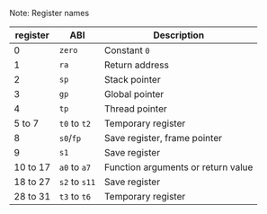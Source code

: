 Note: Register names

| register | ABI           | Description                        |
|----------|---------------|------------------------------------|
| 0        | `zero`        | Constant `0`                       |
| 1        | `ra`          | Return address                     |
| 2        | `sp`          | Stack pointer                      |
| 3        | `gp`          | Global pointer                     |
| 4        | `tp`          | Thread pointer                     |
| 5 to 7   | `t0` to `t2`  | Temporary register                 |
| 8        | `s0`/`fp`     | Save register, frame pointer       |
| 9        | `s1`          | Save register                      |
| 10 to 17 | `a0` to `a7`  | Function arguments or return value |
| 18 to 27 | `s2` to `s11` | Save register                      |
| 28 to 31 | `t3` to `t6`  | Temporary register                 |
